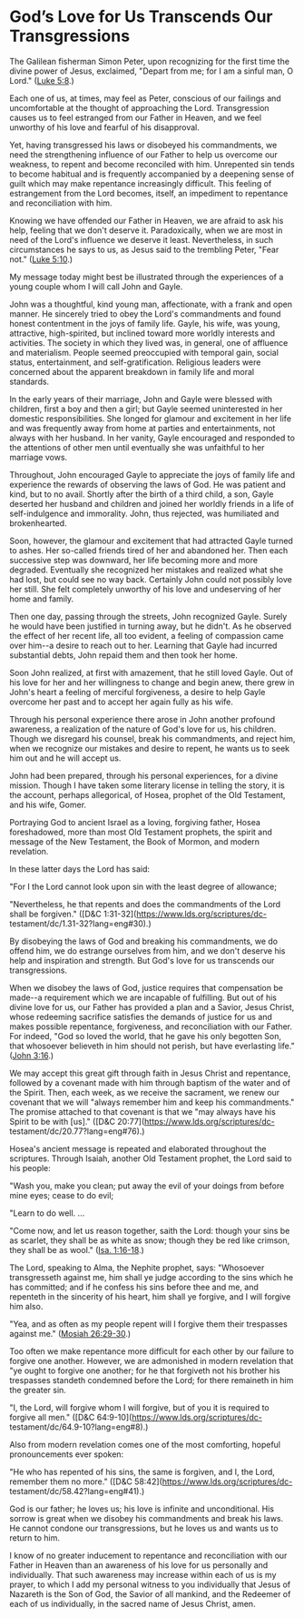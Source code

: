 # God’s Love for Us Transcends Our Transgressions

The Galilean fisherman Simon Peter, upon recognizing for the first time the
divine power of Jesus, exclaimed, "Depart from me; for I am a sinful man, O
Lord." ([Luke 5:8](https://www.lds.org/scriptures/nt/luke/5.8?lang=eng#7).)

Each one of us, at times, may feel as Peter, conscious of our failings and
uncomfortable at the thought of approaching the Lord. Transgression causes us
to feel estranged from our Father in Heaven, and we feel unworthy of his love
and fearful of his disapproval.

Yet, having transgressed his laws or disobeyed his commandments, we need the
strengthening influence of our Father to help us overcome our weakness, to
repent and become reconciled with him. Unrepented sin tends to become habitual
and is frequently accompanied by a deepening sense of guilt which may make
repentance increasingly difficult. This feeling of estrangement from the Lord
becomes, itself, an impediment to repentance and reconciliation with him.

Knowing we have offended our Father in Heaven, we are afraid to ask his help,
feeling that we don't deserve it. Paradoxically, when we are most in need of
the Lord's influence we deserve it least. Nevertheless, in such circumstances
he says to us, as Jesus said to the trembling Peter, "Fear not." ([Luke
5:10](https://www.lds.org/scriptures/nt/luke/5.10?lang=eng#9).)

My message today might best be illustrated through the experiences of a young
couple whom I will call John and Gayle.

John was a thoughtful, kind young man, affectionate, with a frank and open
manner. He sincerely tried to obey the Lord's commandments and found honest
contentment in the joys of family life. Gayle, his wife, was young,
attractive, high-spirited, but inclined toward more worldly interests and
activities. The society in which they lived was, in general, one of affluence
and materialism. People seemed preoccupied with temporal gain, social status,
entertainment, and self-gratification. Religious leaders were concerned about
the apparent breakdown in family life and moral standards.

In the early years of their marriage, John and Gayle were blessed with
children, first a boy and then a girl; but Gayle seemed uninterested in her
domestic responsibilities. She longed for glamour and excitement in her life
and was frequently away from home at parties and entertainments, not always
with her husband. In her vanity, Gayle encouraged and responded to the
attentions of other men until eventually she was unfaithful to her marriage
vows.

Throughout, John encouraged Gayle to appreciate the joys of family life and
experience the rewards of observing the laws of God. He was patient and kind,
but to no avail. Shortly after the birth of a third child, a son, Gayle
deserted her husband and children and joined her worldly friends in a life of
self-indulgence and immorality. John, thus rejected, was humiliated and
brokenhearted.

Soon, however, the glamour and excitement that had attracted Gayle turned to
ashes. Her so-called friends tired of her and abandoned her. Then each
successive step was downward, her life becoming more and more degraded.
Eventually she recognized her mistakes and realized what she had lost, but
could see no way back. Certainly John could not possibly love her still. She
felt completely unworthy of his love and undeserving of her home and family.

Then one day, passing through the streets, John recognized Gayle. Surely he
would have been justified in turning away, but he didn't. As he observed the
effect of her recent life, all too evident, a feeling of compassion came over
him--a desire to reach out to her. Learning that Gayle had incurred
substantial debts, John repaid them and then took her home.

Soon John realized, at first with amazement, that he still loved Gayle. Out of
his love for her and her willingness to change and begin anew, there grew in
John's heart a feeling of merciful forgiveness, a desire to help Gayle
overcome her past and to accept her again fully as his wife.

Through his personal experience there arose in John another profound
awareness, a realization of the nature of God's love for us, his children.
Though we disregard his counsel, break his commandments, and reject him, when
we recognize our mistakes and desire to repent, he wants us to seek him out
and he will accept us.

John had been prepared, through his personal experiences, for a divine
mission. Though I have taken some literary license in telling the story, it is
the account, perhaps allegorical, of Hosea, prophet of the Old Testament, and
his wife, Gomer.

Portraying God to ancient Israel as a loving, forgiving father, Hosea
foreshadowed, more than most Old Testament prophets, the spirit and message of
the New Testament, the Book of Mormon, and modern revelation.

In these latter days the Lord has said:

"For I the Lord cannot look upon sin with the least degree of allowance;

"Nevertheless, he that repents and does the commandments of the Lord shall be
forgiven." ([D&amp;C 1:31-32](https://www.lds.org/scriptures/dc-
testament/dc/1.31-32?lang=eng#30).)

By disobeying the laws of God and breaking his commandments, we do offend him,
we do estrange ourselves from him, and we don't deserve his help and
inspiration and strength. But God's love for us transcends our transgressions.

When we disobey the laws of God, justice requires that compensation be made--a
requirement which we are incapable of fulfilling. But out of his divine love
for us, our Father has provided a plan and a Savior, Jesus Christ, whose
redeeming sacrifice satisfies the demands of justice for us and makes possible
repentance, forgiveness, and reconciliation with our Father. For indeed, "God
so loved the world, that he gave his only begotten Son, that whosoever
believeth in him should not perish, but have everlasting life." ([John
3:16](https://www.lds.org/scriptures/nt/john/3.16?lang=eng#15).)

We may accept this great gift through faith in Jesus Christ and repentance,
followed by a covenant made with him through baptism of the water and of the
Spirit. Then, each week, as we receive the sacrament, we renew our covenant
that we will "always remember him and keep his commandments." The promise
attached to that covenant is that we "may always have his Spirit to be with
[us]." ([D&amp;C 20:77](https://www.lds.org/scriptures/dc-
testament/dc/20.77?lang=eng#76).)

Hosea's ancient message is repeated and elaborated throughout the scriptures.
Through Isaiah, another Old Testament prophet, the Lord said to his people:

"Wash you, make you clean; put away the evil of your doings from before mine
eyes; cease to do evil;

"Learn to do well. ...

"Come now, and let us reason together, saith the Lord: though your sins be as
scarlet, they shall be as white as snow; though they be red like crimson, they
shall be as wool." ([Isa.
1:16-18](https://www.lds.org/scriptures/ot/isa/1.16-18?lang=eng#15).)

The Lord, speaking to Alma, the Nephite prophet, says: "Whosoever
transgresseth against me, him shall ye judge according to the sins which he
has committed; and if he confess his sins before thee and me, and repenteth in
the sincerity of his heart, him shall ye forgive, and I will forgive him also.

"Yea, and as often as my people repent will I forgive them their trespasses
against me." ([Mosiah
26:29-30](https://www.lds.org/scriptures/bofm/mosiah/26.29-30?lang=eng#28).)

Too often we make repentance more difficult for each other by our failure to
forgive one another. However, we are admonished in modern revelation that "ye
ought to forgive one another; for he that forgiveth not his brother his
trespasses standeth condemned before the Lord; for there remaineth in him the
greater sin.

"I, the Lord, will forgive whom I will forgive, but of you it is required to
forgive all men." ([D&amp;C 64:9-10](https://www.lds.org/scriptures/dc-
testament/dc/64.9-10?lang=eng#8).)

Also from modern revelation comes one of the most comforting, hopeful
pronouncements ever spoken:

"He who has repented of his sins, the same is forgiven, and I, the Lord,
remember them no more." ([D&amp;C 58:42](https://www.lds.org/scriptures/dc-
testament/dc/58.42?lang=eng#41).)

God is our father; he loves us; his love is infinite and unconditional. His
sorrow is great when we disobey his commandments and break his laws. He cannot
condone our transgressions, but he loves us and wants us to return to him.

I know of no greater inducement to repentance and reconciliation with our
Father in Heaven than an awareness of his love for us personally and
individually. That such awareness may increase within each of us is my prayer,
to which I add my personal witness to you individually that Jesus of Nazareth
is the Son of God, the Savior of all mankind, and the Redeemer of each of us
individually, in the sacred name of Jesus Christ, amen.

